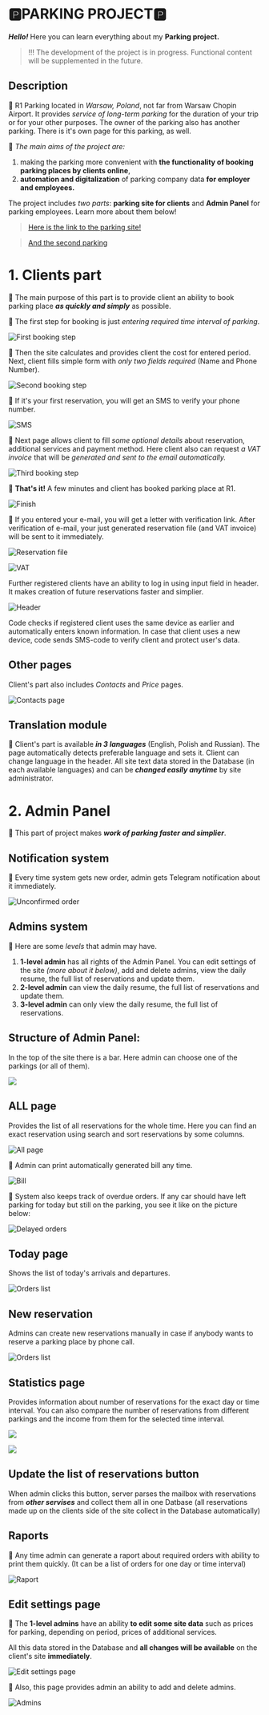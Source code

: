 # 🅿️PARKING PROJECT🅿️

***Hello!*** Here you can learn everything about my **Parking project.**

> !!! The development of the project is in progress. Functional content will be supplemented in the future.

## Description


🚗 R1 Parking located in *Warsaw, Poland*, not far from Warsaw Chopin Airport.
It provides *service of long-term parking* for the duration of your trip or for your other purposes.
The owner of the parking also has another parking. There is it's own page for this parking, as well.


🚗 *The main aims of the project are:*
1) making the parking more convenient with **the functionality of booking parking places by clients online**,
2) **automation and digitalization** of parking company data **for employer and employees.**

The project includes *two parts*: **parking site for clients** and **Admin Panel** for parking employees. Learn more about them below!

> [Here is the link to the parking site!](http://parking.b00king.online/PL/R-1.php)

> [And the second parking](http://parking.b00king.online/PL/instalatorow.php)

# 1. Clients part
🚗 The main purpose of this part is to provide client an ability to book parking place ***as quickly and simply*** as possible.

🚗 The first step for booking is just *entering required time interval of parking*.

![First booking step](https://github.com/miletovaa/r1parking/blob/main/readme_img/photo_2022-03-16_01-26-16.jpg)

🚗 Then the site calculates and provides client the cost for entered period. Next, client fills simple form with *only two fields required* (Name and Phone Number).

![Second booking step](https://github.com/miletovaa/r1parking/blob/main/readme_img/photo_2022-03-16_01-26-07.jpg)

🚗 If it's your first reservation, you will get an SMS to verify your phone number.

![SMS](https://github.com/miletovaa/r1parking/blob/main/readme_img/sms.jpg)

🚗 Next page allows client to fill *some optional details* about reservation, additional services and payment method. Here client also can request *a VAT invoice* that will be *generated and sent to the email automatically.*

![Third booking step](https://github.com/miletovaa/r1parking/blob/main/readme_img/photo_2022-03-16_01-26-26.jpg)

🚗 **That's it!** A few minutes and client has booked parking place at R1.

![Finish](https://github.com/miletovaa/r1parking/blob/main/readme_img/finish.jpg)

🚗 If you entered your e-mail, you will get a letter with verification link. After verification of e-mail, your just generated reservation file (and VAT invoice) will be sent to it immediately.

![Reservation file](https://github.com/miletovaa/r1parking/blob/main/readme_img/reservation.jpg)

![VAT](https://github.com/miletovaa/r1parking/blob/main/readme_img/vat.jpg)

Further registered clients have an ability to log in using input field in header. It makes creation of future reservations faster and simplier.

![Header](https://github.com/miletovaa/r1parking/blob/main/readme_img/header.jpg)

Code checks if registered client uses the same device as earlier and automatically enters known information. In case that client uses a new device, code sends SMS-code to verify client and protect user's data.

## Other pages
Client's part also includes *Contacts* and *Price* pages.

![Contacts page](https://github.com/miletovaa/r1parking/blob/main/readme_img/contacts.jpg)
##  Translation module

🚗 Client's part is available ***in 3 languages*** (English, Polish and Russian). The page automatically detects preferable language and sets it. Client can change language in the header. All site text data stored in the Database (in each available languages) and can be ***changed easily anytime*** by site administrator.

# 2. Admin Panel
🚗 This part of project makes ***work of parking faster and simplier***.

## Notification system
🚗 Every time system gets new order, admin gets Telegram notification about it immediately.

![Unconfirmed order](https://github.com/miletovaa/r1parking/blob/main/readme_img/bot.jpg)

## Admins system
🚗 Here are some *levels* that admin may have.
1) **1-level admin** has all rights of the Admin Panel. You can edit settings of the site *(more about it below)*, add and delete admins, view the daily resume, the full list of reservations and update them.
2) **2-level admin** can view the daily resume, the full list of reservations and update them.
3) **3-level admin** can only view the daily resume, the full list of reservations.

## Structure of Admin Panel:
In the top of the site there is a bar. Here admin can choose one of the parkings (or all of them).

![](https://github.com/miletovaa/r1parking/blob/main/readme_img/header_admin.jpg)

## ALL page

Provides the list of all reservations for the whole time. Here you can find an exact reservation using search and sort reservations by some columns.

![All page](https://github.com/miletovaa/r1parking/blob/main/readme_img/all.png)

🚗 Admin can print automatically generated bill any time.

![Bill](https://github.com/miletovaa/r1parking/blob/main/readme_img/rachunek.jpg)

🚗 System also keeps track of overdue orders. If any car should have left parking for today but still on the parking, you see it like on the picture below:

![Delayed orders](https://github.com/miletovaa/r1parking/blob/main/readme_img/debt.jpg)

## Today page

Shows  the list of today's arrivals and departures.

![Orders list](https://github.com/miletovaa/r1parking/blob/main/readme_img/today.png)

## New reservation

Admins can create new reservations manually in case if anybody wants to reserve a parking place by phone call.

![Orders list](https://github.com/miletovaa/r1parking/blob/main/readme_img/new_res.png)


## Statistics page

Provides information about number of reservations for the exact day or time interval. You can also compare the number of reservations from different parkings and the income from them for the selected time interval.

![](https://github.com/miletovaa/r1parking/blob/main/readme_img/stat.png)


![](https://github.com/miletovaa/r1parking/blob/main/readme_img/statistics.png)

## Update the list of reservations button

When admin clicks this button, server parses the mailbox with reservations from ***other servises*** and collect them all in one Datbase (all reservations made up on the clients side of the site collect in the Database automatically)

## Raports
🚗 Any time admin can generate a raport about required orders with ability to print them quickly. (It can be a list of orders for one day or time interval)

![Raport](https://github.com/miletovaa/r1parking/blob/main/readme_img/raport.jpg)

## Edit settings page

🚗 The **1-level admins** have an ability **to edit some site data** such as prices for parking, depending on period, prices of additional services.

All this data stored in the Database and **all changes will be available** on the client's site **immediately**.

![Edit settings page](https://github.com/miletovaa/r1parking/blob/main/readme_img/photo_2022-03-16_02-08-34.jpg)

🚗 Also, this page provides admin an ability to add and delete admins.

![Admins](https://github.com/miletovaa/r1parking/blob/main/readme_img/photo_2022-03-16_02-09-39.jpg)

